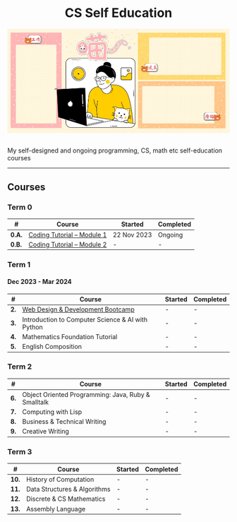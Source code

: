 <div align="center">
  <h1>CS Self Education</h1>
  <img src="banner.jpg" align="center"/>
  <br/><br/>
</div>

My self-designed and ongoing programming, CS, math etc self-education courses

---

## Courses

### Term 0

| # | Course | Started | Completed |
| ----------- | ----------- | ----------- | ----------- |
| **0.A.** | [Coding Tutorial – Module 1](https://github.com/abeerration/Coding-Tutorial-Module-1) | 22 Nov 2023 | Ongoing |
| **0.B.** | [Coding Tutorial – Module 2](https://github.com/abeerration/Coding-Tutorial-Module-2) | - | - |

### Term 1
#### Dec 2023 - Mar 2024

| # | Course | Started | Completed |
| ----------- | ----------- | ----------- | ----------- |
| **2.** | [Web Design & Development Bootcamp](https://github.com/abeerration/Web-Design-Development-Bootcamp) | - | - | - |
| **3.** | Introduction to Computer Science & AI with Python | - | - |
| **4.** | Mathematics Foundation Tutorial | - | - |
| **5.** | English Composition | - | - |

### Term 2

| # | Course | Started | Completed |
| ----------- | ----------- | ----------- | ----------- |
| **6.** | Object Oriented Programming: Java, Ruby & Smalltalk | - | - |
| **7.** | Computing with Lisp | - | - |
| **8.** | Business & Technical Writing | - | - |
| **9.** | Creative Writing | - | - |

### Term 3

| # | Course | Started | Completed |
| ----------- | ----------- | ----------- | ----------- |
| **10.** | History of Computation | - | - |
| **11.** | Data Structures & Algorithms | - | - |
| **12.** | Discrete & CS Mathematics | - | - |
| **13.** | Assembly Language | - | - |
